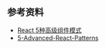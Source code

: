 
## 参考资料

* [React 5种高级组件模式](https://juejin.cn/post/6972804135481507876?utm_source=gold_browser_extension)
* [5-Advanced-React-Patterns](https://github.com/liu-jin-yi/5-Advanced-React-Patterns)